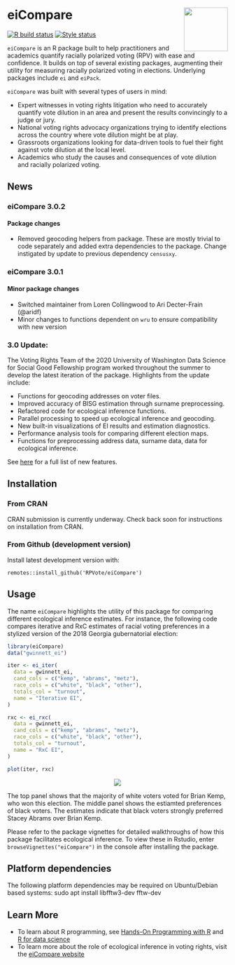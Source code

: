 # eiCompare <img src="inst/logo.png" align="right" width = 100px/>
[![R build status](https://github.com/RPVote/eiCompare/workflows/R-CMD-check/badge.svg)](https://github.com/RPVote/eiCompare/actions?workflow=R-CMD-check)
[![Style status](https://github.com/RPVote/eiCompare/workflows/Styler/badge.svg)](https://github.com/RPVote/eiCompare/actions?workflow=Styler)

`eiCompare` is an R package built to help practitioners and academics quantify racially polarized voting (RPV) with ease and confidence. It builds on top of several existing packages, augmenting their utility for measuring racially polarized voting in elections. Underlying packages include `ei` and `eiPack`. 

`eiCompare` was built with several types of users in mind:

- Expert witnesses in voting rights litigation who need to accurately quantify vote dilution in an area and present the results convincingly to a judge or jury.
- National voting rights advocacy organizations trying to identify elections across the country where vote dilution might be at play.
- Grassroots organizations looking for data-driven tools to fuel their fight against vote dilution at the local level.
- Academics who study the causes and consequences of vote dilution and racially polarized voting.

## News

### eiCompare 3.0.2 

#### Package changes

* Removed geocoding helpers from package. These are mostly trivial to code separately and added extra dependencies to the package. Change instigated by update to previous dependency `censusxy`.

### eiCompare 3.0.1

#### Minor package changes

* Switched maintainer from Loren Collingwood to Ari Decter-Frain (@aridf)
* Minor changes to functions dependent on `wru` to ensure compatibility with new version

### 3.0 Update:

The Voting Rights Team of the 2020 University of Washington Data Science for Social Good Fellowship program worked throughout the summer to develop the latest iteration of the package. Highlights from the update include:

- Functions for geocoding addresses on voter files.
- Improved accuracy of BISG estimation through surname preprocessing.
- Refactored code for ecological inference functions.
- Parallel processing to speed up ecological inference and geocoding.
- New built-in visualizations of EI results and estimation diagnostics.
- Performance analysis tools for comparing different election maps.
- Functions for preprocessing address data, surname data, data for ecological inference.

See [here](NEWS.md) for a full list of new features. 

## Installation

### From CRAN

CRAN submission is currently underway. Check back soon for instructions on installation from CRAN.

### From Github (development version)

Install latest development version with:

```
remotes::install_github('RPVote/eiCompare')
```

## Usage

The name `eiCompare` highlights the utility of this package for comparing different ecological inference estimates. For instance, the following code compares iterative and RxC estimates of racial voting preferences in a stylized version of the 2018 Georgia gubernatorial election:

``` r
library(eiCompare)
data("gwinnett_ei")

iter <- ei_iter(
  data = gwinnett_ei,
  cand_cols = c("kemp", "abrams", "metz"),
  race_cols = c("white", "black", "other"),
  totals_col = "turnout",
  name = "Iterative EI",
)

rxc <- ei_rxc(
  data = gwinnett_ei,
  cand_cols = c("kemp", "abrams", "metz"),
  race_cols = c("white", "black", "other"),
  totals_col = "turnout",
  name = "RxC EI",
)

plot(iter, rxc)
```

<div style="text-align:center"><img src="inst/readme_plot.png" /></div>

The top panel shows that the majority of white voters voted for Brian Kemp, who won this election. The middle panel shows the estiamted preferences of black voters. The estimates indicate that black voters strongly preferred Stacey Abrams over Brian Kemp.

Please refer to the package vignettes for detailed walkthroughs of how this package facilitates ecological inference. To view these in Rstudio, enter `browseVignettes("eiCompare")` in the console after installing the package.

## Platform dependencies

The following platform dependencies may be required on Ubuntu/Debian based systems:
sudo apt install libfftw3-dev fftw-dev

## Learn More

- To learn about R programming, see [Hands-On Programming with R](https://rstudio-education.github.io/hopr/) and [R for data science](https://r4ds.had.co.nz/)
- To learn more about the role of ecological inference in voting rights, visit the [eiCompare website](https://rpvote.github.io/voting-rights/)
